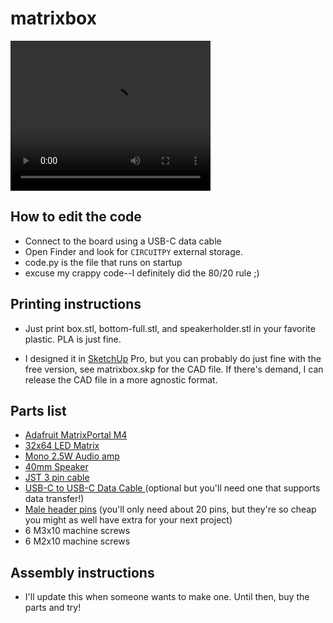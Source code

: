 # matrixbox

<video src="matrixbox.MOV" width="320" height="240" controls></video>

## How to edit the code
* Connect to the board using a USB-C data cable
* Open Finder and look for `CIRCUITPY` external storage.
* code.py is the file that runs on startup
* excuse my crappy code--I definitely did the 80/20 rule ;)

## Printing instructions
* Just print box.stl, bottom-full.stl, and speakerholder.stl in your favorite plastic. PLA is just fine.

* I designed it in [SketchUp](https://www.sketchup.com/en/plans-and-pricing/sketchup-free) Pro, but you can probably do just fine with the free version, see matrixbox.skp for the CAD file. If there's demand, I can release the CAD file in a more agnostic format.

## Parts list
* [Adafruit MatrixPortal M4](https://www.adafruit.com/product/4745)
* [32x64 LED Matrix](https://www.adafruit.com/product/2279)
* [Mono 2.5W Audio amp](https://www.adafruit.com/product/5647)
* [40mm Speaker](https://www.adafruit.com/product/3968)
* [JST 3 pin cable](https://www.adafruit.com/product/4336)
* [USB-C to USB-C Data Cable ](https://www.amazon.com/dp/B0C9MGJM78?psc=1&ref=ppx_yo2ov_dt_b_product_details)(optional but you'll need one that supports data transfer!)
* [Male header pins](https://www.amazon.com/dp/B06ZZN8L9S?psc=1&ref=ppx_yo2ov_dt_b_product_details) (you'll only need about 20 pins, but they're so cheap you might as well have extra for your next project)
* 6 M3x10 machine screws
* 6 M2x10 machine screws


## Assembly instructions
* I'll update this when someone wants to make one. Until then, buy the parts and try!
